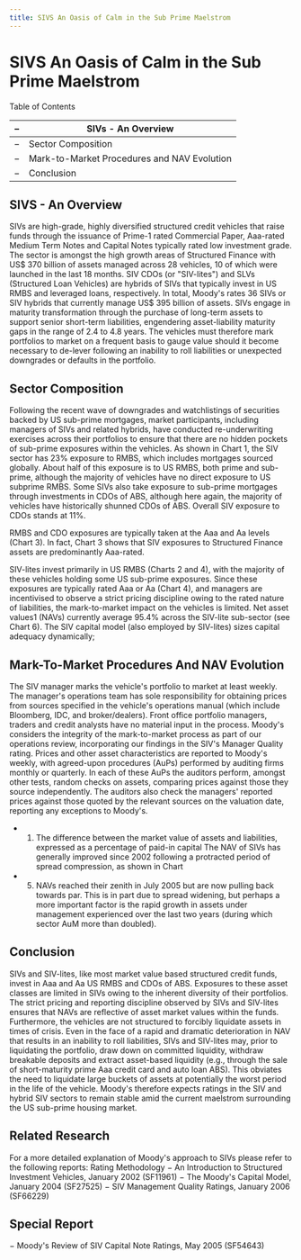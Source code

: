 ```yaml
---
title: SIVS An Oasis of Calm in the Sub Prime Maelstrom
---
```


# SIVS An Oasis of Calm in the Sub Prime Maelstrom

Table of Contents

| −   | SIVs - An Overview                          |
|-----|---------------------------------------------|
| −   | Sector Composition                          |
| −   | Mark-to-Market Procedures and NAV Evolution |
| −   | Conclusion                                  |

## SIVS - An Overview

SIVs are high-grade,  highly diversified structured credit vehicles that raise funds through the issuance of Prime-1 rated Commercial Paper,  Aaa-rated Medium Term Notes and Capital Notes typically rated low investment grade. The sector is amongst the high growth areas of Structured Finance with US$ 370 billion of assets managed across 28 vehicles,    10 of which were launched in the last 18 months. SIV CDOs (or "SIV-lites") and SLVs (Structured Loan Vehicles) are hybrids of SIVs that typically invest in US RMBS and leveraged loans,    respectively. In total,    Moody's rates 36 SIVs or SIV hybrids that currently manage US$ 395 billion of assets. SIVs engage in maturity transformation through the purchase of long-term assets to support senior short-term liabilities,  engendering asset-liability maturity gaps in the range of 2.4 to 4.8 years. The vehicles must therefore mark portfolios to market on a frequent basis to gauge value should it become necessary to de-lever following an inability to roll liabilities or unexpected downgrades or defaults in the portfolio.

## Sector Composition

Following the recent wave of downgrades and watchlistings of securities backed by US sub-prime mortgages,  market participants,  including managers of SIVs and related hybrids,  have conducted re-underwriting exercises across their portfolios to ensure that there are no hidden pockets of sub-prime exposures within the vehicles. As shown in Chart 1,  the SIV sector has 23% exposure to RMBS,  which includes mortgages sourced globally. About half of this exposure is to US RMBS,  both prime and sub-prime,  although the majority of vehicles have no direct exposure to US subprime RMBS. Some SIVs also take exposure to sub-prime mortgages through investments in CDOs of ABS,  although here again,  the majority of vehicles have historically shunned CDOs of ABS. Overall SIV exposure to CDOs stands at 11%.

RMBS and CDO exposures are typically taken at the Aaa and Aa levels (Chart 3). In fact,  Chart 3 shows that SIV exposures to Structured Finance assets are predominantly Aaa-rated.

SIV-lites invest primarily in US RMBS (Charts 2 and 4),  with the majority of these vehicles holding some US sub-prime exposures. Since these exposures are typically rated Aaa or Aa (Chart 4),  and managers are incentivised to observe a strict pricing discipline owing to the rated nature of liabilities,  the mark-to-market impact on the vehicles is limited. Net asset values1 (NAVs) currently average 95.4% across the SIV-lite sub-sector (see Chart 6). The SIV capital model (also employed by SIV-lites) sizes capital adequacy dynamically;

## Mark-To-Market Procedures And NAV Evolution

The SIV manager marks the vehicle's portfolio to market at least weekly. The manager's operations team has sole responsibility for obtaining prices from sources specified in the vehicle's operations manual (which include Bloomberg,  IDC,  and broker/dealers). Front office portfolio managers,  traders and credit analysts have no material input in the process. Moody's considers the integrity of the mark-to-market process as part of our operations review,  incorporating our findings in the SIV's Manager Quality rating. Prices and other asset characteristics are reported to Moody's weekly,  with agreed-upon procedures (AuPs) performed by auditing firms monthly or quarterly. In each of these AuPs the auditors perform,  amongst other tests,  random checks on assets,  comparing prices against those they source independently. The auditors also check the managers' reported prices against those quoted by the relevant sources on the valuation date,  reporting any exceptions to Moody's.

- 1. The difference between the market value of assets and liabilities,  expressed as a percentage of paid-in capital The NAV of SIVs has generally improved since 2002 following a protracted period of spread compression,  as shown in Chart
- 5. NAVs reached their zenith in July 2005 but are now pulling back towards par. This is in part due to spread widening,  but perhaps a more important factor is the rapid growth in assets under management experienced over the last two years (during which sector AuM more than doubled).

## Conclusion

SIVs and SIV-lites,  like most market value based structured credit funds,  invest in Aaa and Aa US RMBS and CDOs of ABS. Exposures to these asset classes are limited in SIVs owing to the inherent diversity of their portfolios. The strict pricing and reporting discipline observed by SIVs and SIV-lites ensures that NAVs are reflective of asset market values within the funds. Furthermore,  the vehicles are not structured to forcibly liquidate assets in times of crisis. Even in the face of a rapid and dramatic deterioration in NAV that results in an inability to roll liabilities,  SIVs and SIV-lites may,  prior to liquidating the portfolio,  draw down on committed liquidity,  withdraw breakable deposits and extract asset-based liquidity (e.g.,  through the sale of short-maturity prime Aaa credit card and auto loan ABS). This obviates the need to liquidate large buckets of assets at potentially the worst period in the life of the vehicle. Moody's therefore expects ratings in the SIV and hybrid SIV sectors to remain stable amid the current maelstrom surrounding the US sub-prime housing market.

## Related Research

For a more detailed explanation of Moody's approach to SIVs please refer to the following reports:
Rating Methodology
− An Introduction to Structured Investment Vehicles,  January 2002 (SF11961) − The Moody's Capital Model,  January 2004 (SF27525) − SIV Management Quality Ratings,  January 2006 (SF66229)

## Special Report

− Moody's Review of SIV Capital Note Ratings,  May 2005 (SF54643)